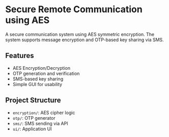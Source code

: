 # Secure Remote Communication using AES

A secure communication system using AES symmetric encryption. The system supports message encryption and OTP-based key sharing via SMS.

## Features
- AES Encryption/Decryption
- OTP generation and verification
- SMS-based key sharing
- Simple GUI for usability

## Project Structure
- `encryption/`: AES cipher logic
- `otp/`: OTP generator
- `sms/`: SMS sending via API
- `ui/`: Application UI
